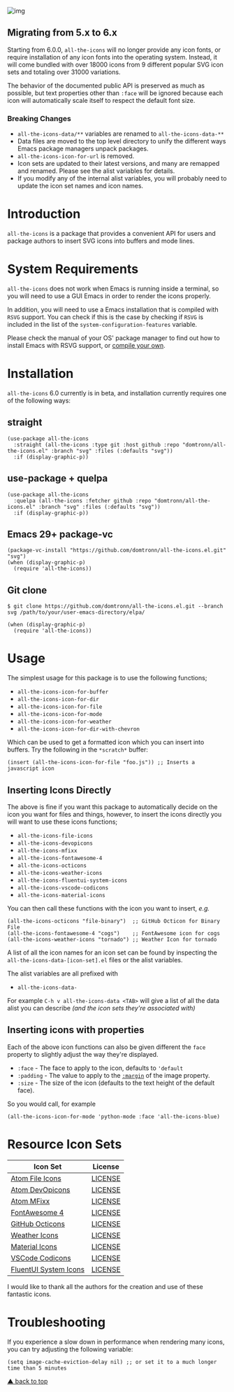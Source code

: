 ![img](logo.png)

## Migrating from 5.x to 6.x

Starting from 6.0.0, `all-the-icons` will no longer provide any icon fonts, or
require installation of any icon fonts into the operating system. Instead, it
will come bundled with over 18000 icons from 9 different popular SVG icon sets
and totaling over 31000 variations.

The behavior of the documented public API is preserved as much as possible, but
text properties other than `:face` will be ignored because each icon will
automatically scale itself to respect the default font size.

### Breaking Changes

- `all-the-icons-data/**` variables are renamed to `all-the-icons-data-**`
- Data files are moved to the top level directory to unify the different ways
  Emacs package managers unpack packages.
- `all-the-icons-icon-for-url` is removed.
- Icon sets are updated to their latest versions, and many are remapped and
  renamed. Please see the alist variables for details.
- If you modify any of the internal alist variables, you will probably need to
  update the icon set names and icon names.

# Introduction

`all-the-icons` is a package that provides a convenient API for users and
package authors to insert SVG icons into buffers and mode lines.

# System Requirements

`all-the-icons` does not work when Emacs is running inside a terminal, so you
will need to use a GUI Emacs in order to render the icons properly.

In addition, you will need to use a Emacs installation that is compiled with
`RSVG` support. You can check if this is the case by checking if `RSVG` is
included in the list of the `system-configuration-features` variable.

Please check the manual of your OS' package manager to find out how to install
Emacs with RSVG support, or [compile your
own](https://www.gnu.org/software/emacs/manual/html_node/efaq/Installing-Emacs.html).

# Installation

`all-the-icons` 6.0 currently is in beta, and installation currently requires
one of the following ways:

## straight

```elisp
(use-package all-the-icons
  :straight (all-the-icons :type git :host github :repo "domtronn/all-the-icons.el" :branch "svg" :files (:defaults "svg"))
  :if (display-graphic-p))
```

## use-package + quelpa

```elisp
(use-package all-the-icons
  :quelpa (all-the-icons :fetcher github :repo "domtronn/all-the-icons.el" :branch "svg" :files (:defaults "svg"))
  :if (display-graphic-p))
```

## Emacs 29+ package-vc

```elisp
(package-vc-install "https://github.com/domtronn/all-the-icons.el.git" "svg")
(when (display-graphic-p)
  (require 'all-the-icons))
```

## Git clone

```shellsession
$ git clone https://github.com/domtronn/all-the-icons.el.git --branch svg /path/to/your/user-emacs-directory/elpa/
```

```elisp
(when (display-graphic-p)
  (require 'all-the-icons))
```

# Usage

The simplest usage for this package is to use the following functions;

-   `all-the-icons-icon-for-buffer`
-   `all-the-icons-icon-for-dir`
-   `all-the-icons-icon-for-file`
-   `all-the-icons-icon-for-mode`
-   `all-the-icons-icon-for-weather`
-   `all-the-icons-icon-for-dir-with-chevron`

Which can be used to get a formatted icon which you can insert into
buffers. Try the following in the `*scratch*` buffer:

```elisp
(insert (all-the-icons-icon-for-file "foo.js")) ;; Inserts a javascript icon
```

## Inserting Icons Directly

The above is fine if you want this package to automatically decide on
the icon you want for files and things, however, to insert the icons
directly you will want to use these icons functions;

-   `all-the-icons-file-icons`
-   `all-the-icons-devopicons`
-   `all-the-icons-mfixx`
-   `all-the-icons-fontawesome-4`
-   `all-the-icons-octicons`
-   `all-the-icons-weather-icons`
-   `all-the-icons-fluentui-system-icons`
-   `all-the-icons-vscode-codicons`
-   `all-the-icons-material-icons`

You can then call these functions with the icon you want to insert,
*e.g.*

```elisp
(all-the-icons-octicons "file-binary")  ;; GitHub Octicon for Binary File
(all-the-icons-fontawesome-4 "cogs")    ;; FontAwesome icon for cogs
(all-the-icons-weather-icons "tornado") ;; Weather Icon for tornado
```

A list of all the icon names for an icon set can be found by inspecting the
`all-the-icons-data-[icon-set].el` files or the alist variables.

The alist variables are all prefixed with

-   `all-the-icons-data-`

For example `C-h v all-the-icons-data <TAB>` will give a list of all the data
alist you can describe *(and the icon sets they're associated with)*

## Inserting icons with properties

Each of the above icon functions can also be given different the `face` property
to slightly adjust the way they're displayed.

-   `:face` - The face to apply to the icon, defaults to `'default`
-   `:padding` - The value to apply to the [`:margin`](https://www.gnu.org/software/emacs/manual/html_node/elisp/Image-Descriptors.html) of the image property.
-   `:size` - The size of the icon (defaults to the text height of the default face).

So you would call, for example

```elisp
(all-the-icons-icon-for-mode 'python-mode :face 'all-the-icons-blue)
```

# Resource Icon Sets

| Icon Set | License |
| --- | --- |
| [Atom File Icons](https://github.com/file-icons/icons) | [LICENSE](https://github.com/file-icons/icons/blob/master/LICENSE.md) |
| [Atom DevOpicons](https://github.com/file-icons/DevOpicons) | [LICENSE](https://github.com/vorillaz/devicons#meet--devicons) |
| [Atom MFixx](https://github.com/file-icons/MFixx) | [LICENSE](https://github.com/fizzed/font-mfizz/#license) |
| [FontAwesome 4](https://fontawesome.com/v4/icons/) | [LICENSE](https://fontawesome.com/v4/license/) |
| [GitHub Octicons](https://github.com/primer/octicons) | [LICENSE](https://github.com/primer/octicons/blob/main/LICENSE) |
| [Weather Icons](https://erikflowers.github.io/weather-icons/) | [LICENSE](https://github.com/erikflowers/weather-icons#licensing) |
| [Material Icons](https://github.com/google/material-design-icons) | [LICENSE](https://github.com/google/material-design-icons/blob/master/LICENSE) |
| [VSCode Codicons](https://github.com/microsoft/vscode-codicons) | [LICENSE](https://github.com/microsoft/vscode-codicons/blob/main/LICENSE-CODE) |
| [FluentUI System Icons](https://github.com/microsoft/fluentui-system-icons) | [LICENSE](https://github.com/microsoft/fluentui-system-icons/blob/main/LICENSE) |

I would like to thank all the authors for the creation and use of these
fantastic icons.

# Troubleshooting

If you experience a slow down in performance when rendering many icons, you can
try adjusting the following variable:

```elisp
(setq image-cache-eviction-delay nil) ;; or set it to a much longer time than 5 minutes
```

[▲ back to top](#readme)
